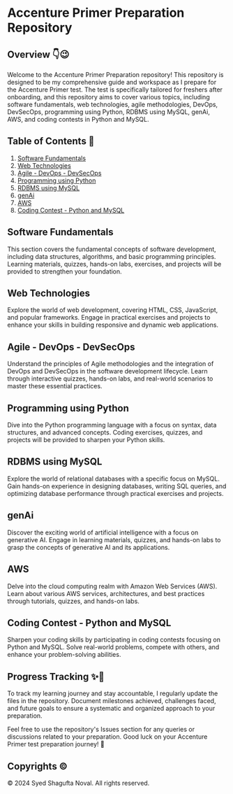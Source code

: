 # Accenture Primer Preparation Repository

## Overview 👇😉

Welcome to the Accenture Primer Preparation repository! This repository is designed to be my comprehensive guide and workspace as I prepare for the Accenture Primer test. The test is specifically tailored for freshers after onboarding, and this repository aims to cover various topics, including software fundamentals, web technologies, agile methodologies, DevOps, DevSecOps, programming using Python, RDBMS using MySQL, genAi, AWS, and coding contests in Python and MySQL.

## Table of Contents 🎯

1. [Software Fundamentals](#software-fundamentals)
2. [Web Technologies](#web-technologies)
3. [Agile - DevOps - DevSecOps](#agile-devops-devsecops)
4. [Programming using Python](#programming-using-python)
5. [RDBMS using MySQL](#rdbms-using-mysql)
6. [genAi](#genai)
7. [AWS](#aws)
8. [Coding Contest - Python and MySQL](#coding-contest-python-and-mysql)

## Software Fundamentals

This section covers the fundamental concepts of software development, including data structures, algorithms, and basic programming principles. Learning materials, quizzes, hands-on labs, exercises, and projects will be provided to strengthen your foundation.

## Web Technologies

Explore the world of web development, covering HTML, CSS, JavaScript, and popular frameworks. Engage in practical exercises and projects to enhance your skills in building responsive and dynamic web applications.

## Agile - DevOps - DevSecOps

Understand the principles of Agile methodologies and the integration of DevOps and DevSecOps in the software development lifecycle. Learn through interactive quizzes, hands-on labs, and real-world scenarios to master these essential practices.

## Programming using Python

Dive into the Python programming language with a focus on syntax, data structures, and advanced concepts. Coding exercises, quizzes, and projects will be provided to sharpen your Python skills.

## RDBMS using MySQL

Explore the world of relational databases with a specific focus on MySQL. Gain hands-on experience in designing databases, writing SQL queries, and optimizing database performance through practical exercises and projects.

## genAi

Discover the exciting world of artificial intelligence with a focus on generative AI. Engage in learning materials, quizzes, and hands-on labs to grasp the concepts of generative AI and its applications.

## AWS

Delve into the cloud computing realm with Amazon Web Services (AWS). Learn about various AWS services, architectures, and best practices through tutorials, quizzes, and hands-on labs.

## Coding Contest - Python and MySQL

Sharpen your coding skills by participating in coding contests focusing on Python and MySQL. Solve real-world problems, compete with others, and enhance your problem-solving abilities.

## Progress Tracking ✨🎉

To track my learning journey and stay accountable, I regularly update the files in the repository. Document milestones achieved, challenges faced, and future goals to ensure a systematic and organized approach to your preparation.

Feel free to use the repository's Issues section for any queries or discussions related to your preparation. Good luck on your Accenture Primer test preparation journey! 🚀

## Copyrights ©️

© 2024 Syed Shagufta Noval. All rights reserved.
